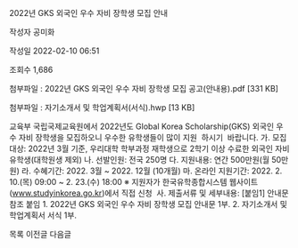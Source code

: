 2022년 GKS 외국인 우수 자비 장학생 모집 안내



작성자
공미화


작성일
2022-02-10 06:51


조회수
1,686


첨부파일 : 2022년 GKS 외국인 우수 자비 장학생 모집 공고(안내용).pdf [331 KB]  

첨부파일 : 자기소개서 및 학업계획서(서식).hwp [13 KB]


﻿교육부 국립국제교육원에서 2022년도 Global Korea Scholarship(GKS) 외국인 우수 자비 장학생을 모집하오니 우수한 유학생들이 많이 지원  하시기  바랍니다. 가. 모집대상: 2022년 3월 기준, 우리대학 학부과정 재학생으로 2학기 이상 수료한 외국인 자비유학생(대학원생 제외) 나. 선발인원: 전국 250명 다. 지원내용: 연간 500만원(월 50만원) 라. 수혜기간: 2022. 3월 ~ 2022. 12월 (10개월) 마. 온라인 지원기간: 2022. 2. 10.(목) 09:00 ~ 2. 23.(수) 18:00 ※ 지원자가 한국유학종합시스템 웹사이트(www.studyinkorea.go.kr)에서 직접 신청  사. 제출서류 및 세부내용: [붙임1] 안내문 참조 붙임 1. 2022년 GKS 외국인 우수 자비 장학생 모집 안내문 1부. 2. 자기소개서 및 학업계획서 서식 1부. 





목록
이전글
다음글




